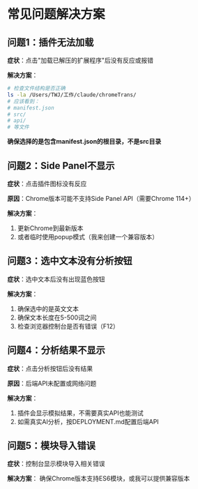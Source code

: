 # 常见问题解决方案

## 问题1：插件无法加载
**症状**：点击"加载已解压的扩展程序"后没有反应或报错

**解决方案**：
```bash
# 检查文件结构是否正确
ls -la /Users/TWJ/工作/claude/chromeTrans/
# 应该看到：
# manifest.json
# src/
# api/
# 等文件
```

**确保选择的是包含manifest.json的根目录，不是src目录**

## 问题2：Side Panel不显示
**症状**：点击插件图标没有反应

**原因**：Chrome版本可能不支持Side Panel API（需要Chrome 114+）

**解决方案**：
1. 更新Chrome到最新版本
2. 或者临时使用popup模式（我来创建一个兼容版本）

## 问题3：选中文本没有分析按钮
**症状**：选中文本后没有出现蓝色按钮

**解决方案**：
1. 确保选中的是英文文本
2. 确保文本长度在5-500词之间
3. 检查浏览器控制台是否有错误（F12）

## 问题4：分析结果不显示
**症状**：点击分析按钮后没有结果

**原因**：后端API未配置或网络问题

**解决方案**：
1. 插件会显示模拟结果，不需要真实API也能测试
2. 如需真实AI分析，按DEPLOYMENT.md配置后端API

## 问题5：模块导入错误
**症状**：控制台显示模块导入相关错误

**解决方案**：
确保Chrome版本支持ES6模块，或我可以提供兼容版本